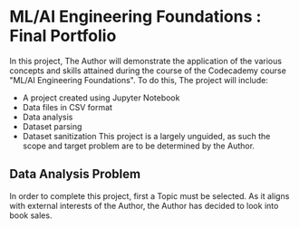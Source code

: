 # ML/AI Engineering Foundations : Final Portfolio
In this project, The Author will demonstrate the application of the various concepts and skills attained during the course of the Codecademy course "ML/AI Engineering Foundations". To do this, The project will include:
- A project created using Jupyter Notebook
- Data files in CSV format
- Data analysis
- Dataset parsing
- Dataset sanitization
This project is a largely unguided, as such the scope and target problem are to be determined by the Author.

## Data Analysis Problem
In order to complete this project, first a Topic must be selected. As it aligns with external interests of the Author, the Author has decided to look into book sales.